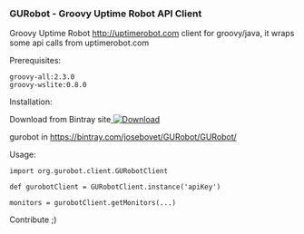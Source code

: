 
### GURobot - Groovy Uptime Robot API Client

Groovy Uptime Robot http://uptimerobot.com client for groovy/java, it wraps some api calls from uptimerobot.com

Prerequisites:

	groovy-all:2.3.0
	groovy-wslite:0.8.0	

Installation:

Download from Bintray site[ ![Download](https://api.bintray.com/packages/josebovet/GURobot/GURobot/images/download.png) ](https://bintray.com/josebovet/GURobot/GURobot/_latestVersion)

gurobot in https://bintray.com/josebovet/GURobot/GURobot/
	 

Usage:

    import org.gurobot.client.GURobotClient
    
    def gurobotClient = GURobotClient.instance('apiKey')
	
	monitors = gurobotClient.getMonitors(...)

Contribute
;)
